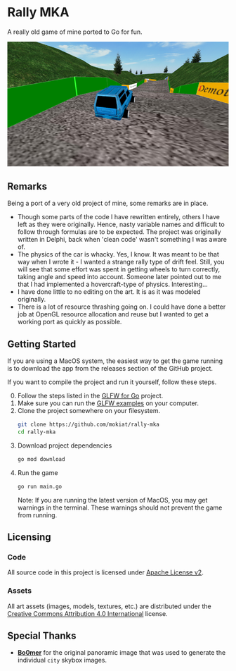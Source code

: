 # Rally MKA

A really old game of mine ported to Go for fun.

![Game Screenshot](preview.png)

## Remarks

Being a port of a very old project of mine, some remarks are in place.

* Though some parts of the code I have rewritten entirely, others I have left as they were originally. Hence, nasty variable names and difficult to follow through formulas are to be expected. The project was originally written in Delphi, back when 'clean code' wasn't something I was aware of.
* The physics of the car is whacky. Yes, I know. It was meant to be that way when I wrote it - I wanted a strange rally type of drift feel. Still, you will see that some effort was spent in getting wheels to turn correctly, taking angle and speed into account. Someone later pointed out to me that I had implemented a hovercraft-type of physics. Interesting...
* I have done little to no editing on the art. It is as it was modeled originally.
* There is a lot of resource thrashing going on. I could have done a better job at OpenGL resource allocation and reuse but I wanted to get a working port as quickly as possible.

## Getting Started

If you are using a MacOS system, the easiest way to get the game running is to download the app from the releases section of the GitHub project.

If you want to compile the project and run it yourself, follow these steps.

0. Follow the steps listed in the [GLFW for Go](https://github.com/go-gl/glfw) project.
0. Make sure you can run the [GLFW examples](https://github.com/go-gl/example) on your computer.
0. Clone the project somewhere on your filesystem.
    ```bash
    git clone https://github.com/mokiat/rally-mka
    cd rally-mka
    ```
0. Download project dependencies
    ```bash
    go mod download
    ```
0. Run the game
    ```bash
    go run main.go
    ```
    Note: If you are running the latest version of MacOS, you may get warnings in the terminal. These warnings should not prevent the game from running.

## Licensing

### Code

All source code in this project is licensed under [Apache License v2](LICENSE).

### Assets

All art assets (images, models, textures, etc.) are distributed under the [Creative Commons Attribution 4.0 International](http://creativecommons.org/licenses/by/4.0/) license.

## Special Thanks

* **[Bo0mer](https://github.com/Bo0mer)** for the original panoramic image that was used to generate the individual `city` skybox images.
